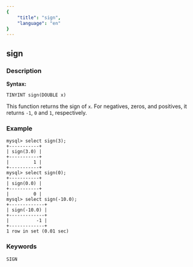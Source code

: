 ```yaml
---
{
    "title": "sign",
    "language": "en"
}
---
```


<!-- 
Licensed to the Apache Software Foundation (ASF) under one
or more contributor license agreements.  See the NOTICE file
distributed with this work for additional information
regarding copyright ownership.  The ASF licenses this file
to you under the Apache License, Version 2.0 (the
"License"); you may not use this file except in compliance
with the License.  You may obtain a copy of the License at
  http://www.apache.org/licenses/LICENSE-2.0
Unless required by applicable law or agreed to in writing,
software distributed under the License is distributed on an
"AS IS" BASIS, WITHOUT WARRANTIES OR CONDITIONS OF ANY
KIND, either express or implied.  See the License for the
specific language governing permissions and limitations
under the License.
-->

## sign

### Description
**Syntax:**

`TINYINT sign(DOUBLE x)`

This function returns the sign of `x`. For negatives, zeros, and positives, it returns `-1`, `0`  and `1`, respectively.

### Example

```
mysql> select sign(3);
+-----------+
| sign(3.0) |
+-----------+
|         1 |
+-----------+
mysql> select sign(0);
+-----------+
| sign(0.0) |
+-----------+
|         0 |
mysql> select sign(-10.0);
+-------------+
| sign(-10.0) |
+-------------+
|          -1 |
+-------------+
1 row in set (0.01 sec)
```

### Keywords
	SIGN
